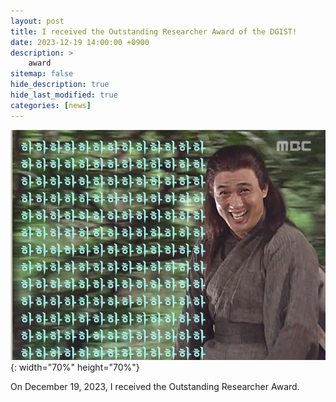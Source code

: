 ```yaml
---
layout: post
title: I received the Outstanding Researcher Award of the DGIST!
date: 2023-12-19 14:00:00 +0900
description: >
    award
sitemap: false
hide_description: true
hide_last_modified: true
categories: [news]
---
```


<!-- good -->
![good](/assets/img/good.jpeg){: width="70%" height="70%"}

On December 19, 2023, I received the Outstanding Researcher Award.
